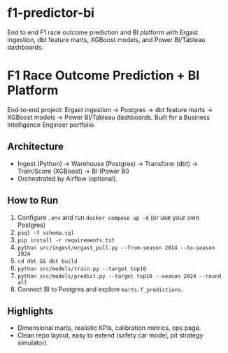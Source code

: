 
# f1-predictor-bi
End to end F1 race outcome prediction and BI platform with Ergast ingestion, dbt feature marts, XGBoost models, and Power BI/Tableau dashboards.

# F1 Race Outcome Prediction + BI Platform
End‑to‑end project: Ergast ingestion → Postgres → dbt feature marts → XGBoost models → Power BI/Tableau dashboards. Built for a Business Intelligence Engineer portfolio.

## Architecture
- Ingest (Python) → Warehouse (Postgres) → Transform (dbt) → Train/Score (XGBoost) → BI (Power BI)
- Orchestrated by Airflow (optional).

## How to Run
1. Configure `.env` and run `docker compose up -d` (or use your own Postgres)
2. `psql -f schema.sql`
3. `pip install -r requirements.txt`
4. `python src/ingest/ergast_pull.py --from-season 2014 --to-season 2024`
5. `cd dbt && dbt build`
6. `python src/models/train.py --target top10`
7. `python src/models/predict.py --target top10 --season 2024 --round all`
8. Connect BI to Postgres and explore `marts.f_predictions`.

## Highlights
- Dimensional marts, realistic KPIs, calibration metrics, ops page.
- Clean repo layout, easy to extend (safety car model, pit strategy simulator).


